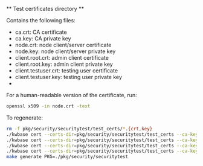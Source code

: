 ** Test certificates directory **

Contains the following files:

* ca.crt: CA certificate
* ca.key: CA private key
* node.crt: node client/server certificate
* node.key: node client/server private key
* client.root.crt: admin client certificate
* client.root.key: admin client private key
* client.testuser.crt: testing user certificate
* client.testuser.key: testing user private key
*

For a human-readable version of the certificate, run:
```bash
openssl x509 -in node.crt -text
```

To regenerate:
```bash
rm -f pkg/security/securitytest/test_certs/*.{crt,key}
./kwbase cert --certs-dir=pkg/security/securitytest/test_certs --ca-key=pkg/security/securitytest/test_certs/ca.key create-ca
./kwbase cert --certs-dir=pkg/security/securitytest/test_certs --ca-key=pkg/security/securitytest/test_certs/ca.key create-node 127.0.0.1 ::1 localhost *.local
./kwbase cert --certs-dir=pkg/security/securitytest/test_certs --ca-key=pkg/security/securitytest/test_certs/ca.key create-client root
./kwbase cert --certs-dir=pkg/security/securitytest/test_certs --ca-key=pkg/security/securitytest/test_certs/ca.key create-client testuser
make generate PKG=./pkg/security/securitytest
```
